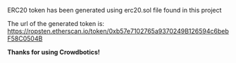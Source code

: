 ERC20 token has been generated using erc20.sol file found in this project

The url of the generated token is: https://ropsten.etherscan.io/token/0xb57e7102765a9370249B126594c6bebF58C0504B

**Thanks for using Crowdbotics!**